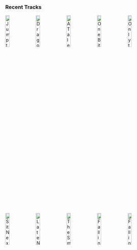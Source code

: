 ### Recent Tracks
[<img src='https://lastfm.freetls.fastly.net/i/u/300x300/8d60f9ce17b2561d264a931b0ad149aa.jpg' width='16%' height='16%' alt='Jump to Earth'>](https://www.last.fm/music/trent%2breznor%2band%2batticus%2bross/_/jump%2bto%2bearth)&nbsp;&nbsp;&nbsp;&nbsp;[<img src='https://lastfm.freetls.fastly.net/i/u/300x300/ce5054350b03ec0fd8b28b18f48554fb.jpg' width='16%' height='16%' alt='Dragonstone'>](https://www.last.fm/music/ramin%2bdjawadi/_/dragonstone)&nbsp;&nbsp;&nbsp;&nbsp;[<img src='https://lastfm.freetls.fastly.net/i/u/300x300/c3eee0fbaa9748fec8dded45340f3ff1.jpg' width='16%' height='16%' alt='A Tale Of Sim Cities - Future Mix'>](https://www.last.fm/music/chris%2btilton/_/a%2btale%2bof%2bsim%2bcities%2b-%2bfuture%2bmix)&nbsp;&nbsp;&nbsp;&nbsp;[<img src='https://lastfm.freetls.fastly.net/i/u/300x300/744c392bd14e4fc7cf381ce2c9b07f32.jpg' width='16%' height='16%' alt='One Bite at a Time'>](https://www.last.fm/music/jeff%2bbeal/_/one%2bbite%2bat%2ba%2btime)&nbsp;&nbsp;&nbsp;&nbsp;[<img src='https://lastfm.freetls.fastly.net/i/u/300x300/124d18bbd0eb42f8941431733c5e8783.png' width='16%' height='16%' alt='Only the Good Die Young'>](https://www.last.fm/music/billy%2bjoel/_/only%2bthe%2bgood%2bdie%2byoung)&nbsp;&nbsp;&nbsp;&nbsp;<br>[<img src='https://lastfm.freetls.fastly.net/i/u/300x300/d4cd73c68f96920bed4838c51420d4b5.png' width='16%' height='16%' alt='Sit Next to Me'>](https://www.last.fm/music/foster%2bthe%2bpeople/_/sit%2bnext%2bto%2bme)&nbsp;&nbsp;&nbsp;&nbsp;[<img src='https://lastfm.freetls.fastly.net/i/u/300x300/37495917b4e632c097de92248b3f90ff.jpg' width='16%' height='16%' alt='Late Night'>](https://www.last.fm/music/odesza/_/late%2bnight)&nbsp;&nbsp;&nbsp;&nbsp;[<img src='https://lastfm.freetls.fastly.net/i/u/300x300/409b7224df0157b838d5760839e5aa6a.jpg' width='16%' height='16%' alt='The Smithsonian'>](https://www.last.fm/music/henry%2bjackman/_/the%2bsmithsonian)&nbsp;&nbsp;&nbsp;&nbsp;[<img src='https://lastfm.freetls.fastly.net/i/u/300x300/8c518b0194480d0293af021c70b3cd35.jpg' width='16%' height='16%' alt='Falling'>](https://www.last.fm/music/trent%2breznor%2band%2batticus%2bross/_/falling)&nbsp;&nbsp;&nbsp;&nbsp;[<img src='https://lastfm.freetls.fastly.net/i/u/300x300/8c518b0194480d0293af021c70b3cd35.jpg' width='16%' height='16%' alt='Falling'>](https://www.last.fm/music/trent%2breznor%2band%2batticus%2bross/_/falling)&nbsp;&nbsp;&nbsp;&nbsp;<br>